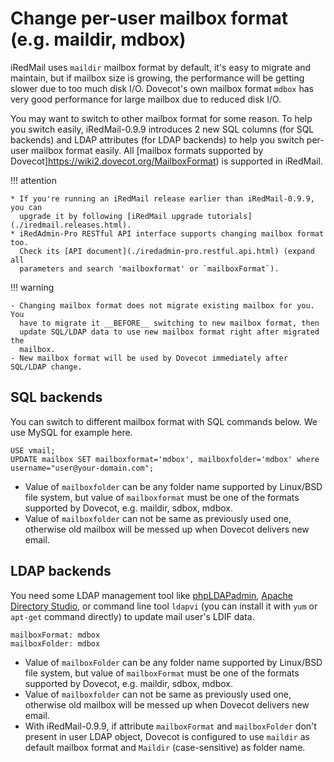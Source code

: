 # Change per-user mailbox format (e.g. maildir, mdbox)

iRedMail uses `maildir` mailbox format by default, it's easy to migrate and
maintain, but if mailbox size is growing, the performance will be getting
slower due to too much disk I/O. Dovecot's own mailbox format `mdbox` has very
good performance for large mailbox due to reduced disk I/O.

You may want to switch to other mailbox format for some reason.
To help you switch easily, iRedMail-0.9.9 introduces 2 new
SQL columns (for SQL backends) and LDAP attributes (for LDAP backends) to help
you switch per-user mailbox format easily. All
[mailbox formats supported by Dovecot]https://wiki2.dovecot.org/MailboxFormat)
is supported in iRedMail.

!!! attention

    * If you're running an iRedMail release earlier than iRedMail-0.9.9, you can
      upgrade it by following [iRedMail upgrade tutorials](./iredmail.releases.html).
    * iRedAdmin-Pro RESTful API interface supports changing mailbox format too.
      Check its [API document](./iredadmin-pro.restful.api.html) (expand all
      parameters and search 'mailboxformat' or `mailboxFormat`).

!!! warning

    - Changing mailbox format does not migrate existing mailbox for you. You
      have to migrate it __BEFORE__ switching to new mailbox format, then
      update SQL/LDAP data to use new mailbox format right after migrated the
      mailbox.
    - New mailbox format will be used by Dovecot immediately after SQL/LDAP change.

## SQL backends

You can switch to different mailbox format with SQL commands below. We use
MySQL for example here.

```
USE vmail;
UPDATE mailbox SET mailboxformat='mdbox', mailboxfolder='mdbox' where username="user@your-domain.com";
```

* Value of `mailboxfolder` can be any folder name supported by Linux/BSD file
  system, but value of `mailboxformat` must be one of the formats supported by
  Dovecot, e.g. maildir, sdbox, mdbox.
* Value of `mailboxfolder` can not be same as previously used one, otherwise
  old mailbox will be messed up when Dovecot delivers new email.

## LDAP backends

You need some LDAP management tool like [phpLDAPadmin](http://phpldapadmin.sourceforge.net/),
[Apache Directory Studio](https://directory.apache.org/studio/), or command
line tool `ldapvi` (you can install it with `yum` or `apt-get` command directly)
to update mail user's LDIF data.

```
mailboxFormat: mdbox
mailboxFolder: mdbox
```

* Value of `mailboxFolder` can be any folder name supported by Linux/BSD file
  system, but value of `mailboxFormat` must be one of the formats supported by
  Dovecot, e.g. maildir, sdbox, mdbox.
* Value of `mailboxfolder` can not be same as previously used one, otherwise
  old mailbox will be messed up when Dovecot delivers new email.
* With iRedMail-0.9.9, if attribute `mailboxFormat` and `mailboxFolder` don't
  present in user LDAP object, Dovecot is configured to use `maildir` as
  default mailbox format and `Maildir` (case-sensitive) as folder name.
